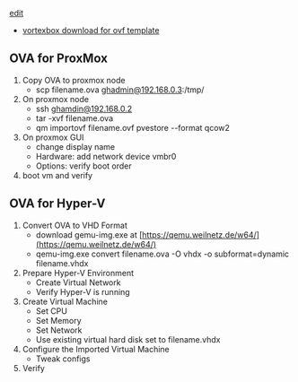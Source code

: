 [edit](https://github.com/2cld/netstack/edit/master/docs/ops/backup/vortexbox/README.md)

- [vortexbox download for ovf template](https://wiki.vortexbox.org/available_images#vortexbox_23_ovf_templates)

## OVA for ProxMox
1. Copy OVA to proxmox node
   - scp filename.ova ghadmin@192.168.0.3:/tmp/
2. On proxmox node
   - ssh ghamdin@192.168.0.2
   - tar -xvf filename.ova
   - qm importovf <vm number> filename.ovf pvestore --format qcow2
3. On proxmox GUI
   - change display name
   - Hardware: add network device vmbr0
   - Options: verify boot order
4. boot vm and verify

   
## OVA for Hyper-V
1. Convert OVA to VHD Format
   - download gemu-img.exe at [https://qemu.weilnetz.de/w64/](https://qemu.weilnetz.de/w64/)
   - qemu-img.exe convert filename.ova -O vhdx -o subformat=dynamic filename.vhdx
2. Prepare Hyper-V Environment
   - Create Virtual Network
   - Verify Hyper-V is running
3. Create Virtual Machine
   - Set CPU
   - Set Memory
   - Set Network
   - Use existing virtual hard disk set to filename.vhdx
4. Configure the Imported Virtual Machine
   - Tweak configs
5. Verify
